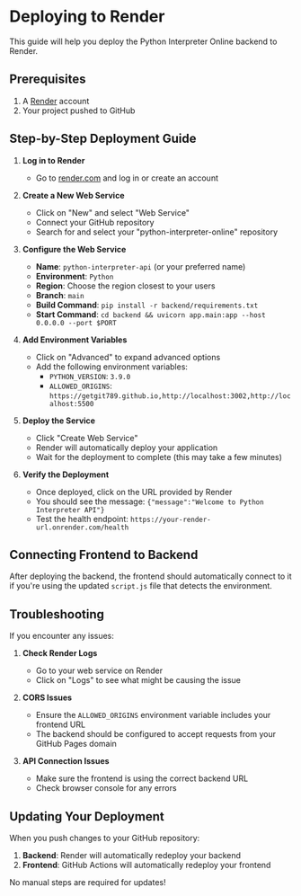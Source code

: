 # Deploying to Render

This guide will help you deploy the Python Interpreter Online backend to Render.

## Prerequisites

1. A [Render](https://render.com/) account
2. Your project pushed to GitHub

## Step-by-Step Deployment Guide

1. **Log in to Render**
   - Go to [render.com](https://render.com/) and log in or create an account

2. **Create a New Web Service**
   - Click on "New" and select "Web Service"
   - Connect your GitHub repository
   - Search for and select your "python-interpreter-online" repository

3. **Configure the Web Service**
   - **Name**: `python-interpreter-api` (or your preferred name)
   - **Environment**: `Python`
   - **Region**: Choose the region closest to your users
   - **Branch**: `main`
   - **Build Command**: `pip install -r backend/requirements.txt`
   - **Start Command**: `cd backend && uvicorn app.main:app --host 0.0.0.0 --port $PORT`

4. **Add Environment Variables**
   - Click on "Advanced" to expand advanced options
   - Add the following environment variables:
     - `PYTHON_VERSION`: `3.9.0`
     - `ALLOWED_ORIGINS`: `https://getgit789.github.io,http://localhost:3002,http://localhost:5500`

5. **Deploy the Service**
   - Click "Create Web Service"
   - Render will automatically deploy your application
   - Wait for the deployment to complete (this may take a few minutes)

6. **Verify the Deployment**
   - Once deployed, click on the URL provided by Render
   - You should see the message: `{"message":"Welcome to Python Interpreter API"}`
   - Test the health endpoint: `https://your-render-url.onrender.com/health`

## Connecting Frontend to Backend

After deploying the backend, the frontend should automatically connect to it if you're using the updated `script.js` file that detects the environment.

## Troubleshooting

If you encounter any issues:

1. **Check Render Logs**
   - Go to your web service on Render
   - Click on "Logs" to see what might be causing the issue

2. **CORS Issues**
   - Ensure the `ALLOWED_ORIGINS` environment variable includes your frontend URL
   - The backend should be configured to accept requests from your GitHub Pages domain

3. **API Connection Issues**
   - Make sure the frontend is using the correct backend URL
   - Check browser console for any errors

## Updating Your Deployment

When you push changes to your GitHub repository:

1. **Backend**: Render will automatically redeploy your backend
2. **Frontend**: GitHub Actions will automatically redeploy your frontend

No manual steps are required for updates!
